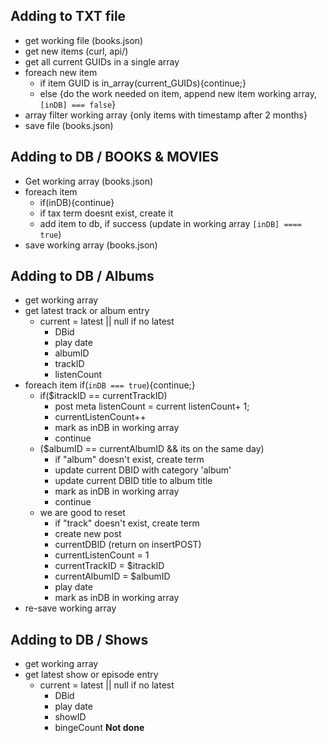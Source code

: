 
## Adding to TXT file
- get working file (books.json)
- get new items (curl, api/)
- get all current GUIDs in a single array
- foreach new item
  - if item GUID is in_array(current_GUIDs){continue;}
  - else {do the work needed on item, append new item working array, `[inDB] === false`}
- array filter working array {only items with timestamp after 2 months}
- save file (books.json)

## Adding to DB / BOOKS & MOVIES
- Get working array (books.json)
- foreach item 
  - if(inDB){continue}
  - if tax term doesnt exist, create it
  - add item to db, if success (update in working array `[inDB] ==== true`)
- save working array (books.json)
## Adding to DB / Albums
- get working array
- get latest track or album entry
  - current = latest || null if no latest
    - DBid
    - play date
    - albumID
    - trackID
    - listenCount
- foreach item
  if(`inDB === true`){continue;}
  - if($itrackID == currentTrackID)
    - post meta listenCount = current listenCount+ 1;
    - currentListenCount++
    - mark as inDB in working array
    - continue
  - ($albumID == currentAlbumID && its on the same day) 
    - if "album" doesn't exist, create term
    - update current DBID with category 'album'
    - update current DBID title to album title
    - mark as inDB in working array
    - continue
  - we are good to reset
    - if "track" doesn't exist, create term
    - create new post
    - currentDBID (return on insertPOST)
    - currentListenCount = 1
    - currentTrackID = $itrackID
    - currentAlbumID = $albumID
    - play date
    - mark as inDB in working array
 - re-save working array

## Adding to DB / Shows
- get working array
- get latest show or episode entry
  - current = latest || null if no latest
    - DBid
    - play date
    - showID
    - bingeCount
**Not done**
